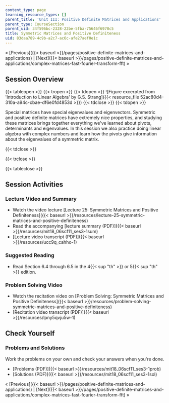 ```yaml
---
content_type: page
learning_resource_types: []
parent_title: 'Unit III: Positive Definite Matrices and Applications'
parent_type: CourseSection
parent_uid: 34f596bc-2328-22be-5fba-75646f6970c5
title: Symmetric Matrices and Positive Definiteness
uid: 83daa789-4c9b-a2c7-ac6c-afe27aef0e1c
---
```


« [Previous]({{< baseurl >}}/pages/positive-definite-matrices-and-applications) | [Next]({{< baseurl >}}/pages/positive-definite-matrices-and-applications/complex-matrices-fast-fourier-transform-fft) »

Session Overview
----------------

{{< tableopen >}}
{{< tropen >}}
{{< tdopen >}}
![Figure excerpted from 'Introduction to Linear Algebra' by G.S. Strang]({{< resource_file 52ac80d4-310a-a94c-cbae-df6e0fd4853d >}})
{{< tdclose >}}
{{< tdopen >}}


Special matrices have special eigenvalues and eigenvectors. Symmetric and positive definite matrices have extremely nice properties, and studying these matrices brings together everything we've learned about pivots, determinants and eigenvalues. In this session we also practice doing linear algebra with complex numbers and learn how the pivots give information about the eigenvalues of a symmetric matrix.


{{< tdclose >}}

{{< trclose >}}

{{< tableclose >}}

Session Activities
------------------

### Lecture Video and Summary

*   Watch the video lecture [Lecture 25: Symmetric Matrices and Positive Definiteness]({{< baseurl >}}/resources/lecture-25-symmetric-matrices-and-positive-definiteness)
*   Read the accompanying [lecture summary (PDF)]({{< baseurl >}}/resources/mit18_06scf11_ses3-1sum)
*   [Lecture video transcript (PDF)]({{< baseurl >}}/resources/ucc9q_cahho-1)

### Suggested Reading

*   Read Section 6.4 through 6.5 in the 4{{< sup "th" >}} or 5{{< sup "th" >}} edition.

### Problem Solving Video

*   Watch the recitation video on [Problem Solving: Symmetric Matrices and Positive Definiteness]({{< baseurl >}}/resources/problem-solving-symmetric-matrices-and-positive-definiteness)
*   [Recitation video transcript (PDF)]({{< baseurl >}}/resources/lpny5qvju5w-1)

Check Yourself
--------------

### Problems and Solutions

Work the problems on your own and check your answers when you're done.

*   [Problems (PDF)]({{< baseurl >}}/resources/mit18_06scf11_ses3-1prob)
*   [Solutions (PDF)]({{< baseurl >}}/resources/mit18_06scf11_ses3-1sol)

« [Previous]({{< baseurl >}}/pages/positive-definite-matrices-and-applications) | [Next]({{< baseurl >}}/pages/positive-definite-matrices-and-applications/complex-matrices-fast-fourier-transform-fft) »